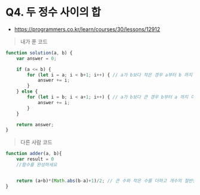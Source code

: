 # Q4. 두 정수 사이의 합
- https://programmers.co.kr/learn/courses/30/lessons/12912

> 내가 푼 코드
```js
function solution(a, b) {
    var answer = 0;

    if (a <= b) {
        for (let i = a; i < b+1; i++) { // a가 b보다 작은 경우 a부터 b 까지 더하고
            answer += i;
        }
    } else {
        for (let i = b; i < a+1; i++) { // a가 b보다 큰 경우 b부터 a 까지 더한다
            answer += i;
        }
    }

    return answer;
}
```

> 다른 사람 코드
```js
function adder(a, b){
    var result = 0
    //함수를 완성하세요


    return (a+b)*(Math.abs(b-a)+1)/2; // 큰 수와 작은 수를 더하고 개수의 절반만큼 곱한다
}
```